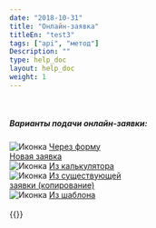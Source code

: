 ```yaml
---
date: "2018-10-31"
title: "Онлайн-заявка"
titleEn: "test3"
tags: ["api", "метод"]
Description: ""
type: help_doc
layout: help_doc
weight: 1
---
```


<br/>

##### Варианты подачи онлайн-заявки:

  </div>
    <div class="row text-inline">
      <div>
       <img src="/img/icon/ico-from-form.png" alt="Иконка">
        <a href="http://kb.innervate.ru/new_order/online_order/from_new_order/">
          Через форму<br>Новая заявка
        </a>
      </div>
      <div>
       <img src="/img/icon/ico-from-calc.png" alt="Иконка">
        <a href="http://kb.innervate.ru/new_order/online_order/from_calculator/">
          Из калькулятора
        </a>
      </div>
      <div>
       <img src="/img/icon/ico-from-copy.png" alt="Иконка">
        <a href="http://kb.innervate.ru/new_order/online_order/copy/">
          Из существующей<br>заявки (копирование)
        </a>
      </div>
      <div>
       <img src="/img/icon/ico-from-template.png" alt="Иконка">
        <a href="http://kb.innervate.ru/new_order/online_order/templates/">
          Из шаблона
        </a>
      </div>
    </div>

<br/>
{{<alert icon="info-circle" color="alert1-light" text="Онлайн-заявку дублировать в бумажном формате не нужно. Онлайн-заявка является полноценной заявкой на перевозку." close="false">}}

